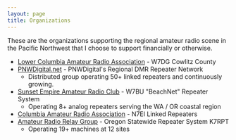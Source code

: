 ```yaml
---
layout: page
title: Organizations
---
```


These are the organizations supporting the regional amateur radio scene in the
Pacific Northwest that I choose to support financially or otherwise.

* [Lower Columbia Amateur Radio Association](http://w7dg.org) - W7DG Cowlitz County
* [PNWDigital.net](http://pnwdigital.net) - PNWDigital's Regional DMR Repeater Network
  * Distributed group operating 50+ linked repeaters and continuously growing.
* [Sunset Empire Amateur Radio Club](https://w7buhams.club/) - W7BU "BeachNet" Repeater System
  * Operating 8+ analog repeaters serving the WA / OR coastal region
* [Columbia Amateur Radio Association](http://www.n7ei.org/home) - N7EI Linked Repeaters
* [Amateur Radio Relay Group](https://www.arrg.org) - Oregon Statewide Repeater System K7RPT
  * Operating 19+ machines at 12 sites
